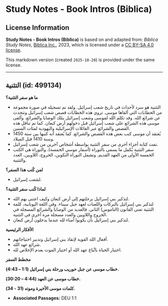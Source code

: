 # Study Notes - Book Intros (Biblica)

## License Information

**Study Notes - Book Intros (Biblica)** is based on and adapted from: _Biblica Study Notes_, [Biblica Inc.](https://www.biblica.com/), 2023, which is licensed under a [CC BY-SA 4.0 license](https://creativecommons.org/licenses/by-sa/4.0/legalcode.en).

This markdown version (created `2025-10-20`) is provided under the same license.



--------------------------------

## التثنية (id: 499134)

**ما هو سفر التثنية؟**

* التثنية هو سرد لأحداث في تاريخ شعب إسرائيل. ولقد تم تسجيله في صورة مجموعة من الخطابات التي ألقاها موسى. تروي هذه الخطابات قصص شعب إسرائيل وتتحدث عن شرائع الله. وقد تكلم الله لموسى وشعب إسرائيل بتلك الوصايا والشرائع. وألقى موسى هذه الشرائع على شعب إسرائيل قبل دخولهم أرض كنعان. كما تم تناقل هذه القصص والشرائع عبر العائلات الإسرائيلية واليهودية لمئات السنين.
* يُعتقد أن موسى كتب بعض هذه القصص والشرائع. كما يُعتقد أنه كتبها بين سنة 1450 وسنة 1410 قبل الميلاد.
* تمت كتابة أجزاء أخرى من سفر التثنية بواسطة أشخاص آخرين من شعب إسرائيل.
* سفر التثنية يُكمل ما يسمى بالتوراة (أسفار موسي الخمسة). والتوراة هي الكتب الخمسة الأولى من العهد القديم. وتشمل التوراة التكوين، الخروج، اللاويين، العدد والتثنية.

**لمن كُتب هذا السفر؟**

* لشعب إسرائيل.

**لماذا كُتب سفر التثنية؟**

* لتذكير بني إسرائيل برحلتهم إلى أرض كنعان وكيف اعتنى بهم الله.
* لتذكير بني إسرائيل بالبركات واللعنات لعهد جبل سيناء. وفي اللغة اليونانية، كلمة التثنية تعني القانون (الناموس) الثاني. فالعديد من الوصايا والشرائع المسجلة في الخروج واللاويين والعدد مسجلة مرة أخرى في التثنية.
* لتذكير بني إسرائيل بأن يكونوا أمناء لله عندما يدخلون أرض كنعان.

**الأفكار الرئيسية**

* أفعال الله القوية لإنقاذ بني إسرائيل وتدبير احتياجاتهم.
* شرائع عهد الله.
* اختيار الحياة باتِّباع عهد الله أو اختيار الموت بعدم الإخلاص لله.

**مخطط السفر**

**خطاب موسى عن جبل حوريب ورحلة بني إسرائيل (1:1 – 4:43\).**

**خطاب موسى عن العهد (4:44 – 30:20\).**

**كلمات موسى الأخيرة وموته (31 \- 34\).**

* **Associated Passages:** DEU 1:1

